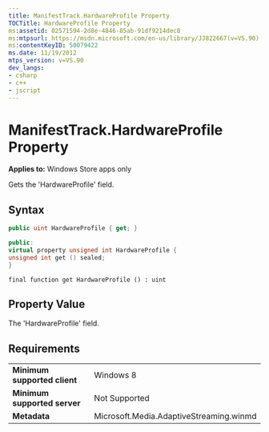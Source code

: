 ```yaml
---
title: ManifestTrack.HardwareProfile Property
TOCTitle: HardwareProfile Property
ms:assetid: 02571594-2d8e-4846-85ab-91df9214dec8
ms:mtpsurl: https://msdn.microsoft.com/en-us/library/JJ822667(v=VS.90)
ms:contentKeyID: 50079422
ms.date: 11/19/2012
mtps_version: v=VS.90
dev_langs:
- csharp
- c++
- jscript
---
```


# ManifestTrack.HardwareProfile Property

**Applies to:** Windows Store apps only

Gets the 'HardwareProfile' field.

## Syntax

``` csharp
public uint HardwareProfile { get; }
```

``` c++
public:
virtual property unsigned int HardwareProfile {
unsigned int get () sealed;
}
```

``` jscript
final function get HardwareProfile () : uint
```

## Property Value

The 'HardwareProfile' field.

## Requirements

|||
|--- |--- |
|**Minimum supported client**|Windows 8|
|**Minimum supported server**|Not Supported|
|**Metadata**|Microsoft.Media.AdaptiveStreaming.winmd|

